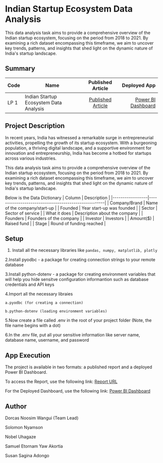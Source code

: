 # Indian Startup Ecosystem Data Analysis

This data analysis task aims to provide a comprehensive overview of the Indian startup ecosystem, focusing on the period from 2018 to 2021. By examining a rich dataset encompassing this timeframe, we aim to uncover key trends, patterns, and insights that shed light on the dynamic nature of India's startup landscape.

## Summary

| Code      | Name        | Published Article |  Deployed App |
|-----------|-------------|:-------------:|------:|
| LP 1      | Indian Startup Ecosystem Data Analysis |  [Published Article](https://www.linkedin.com/pulse/india-startup-ecosystem-data-analysts-view-solomon-nyamson ) | [Power BI Dashboard](https://app.powerbi.com/view?r=eyJrIjoiYjI3M2Y3ZDAtZmEwOC00MzJjLThiZDEtYTU2NzcyNTJkZTgxIiwidCI6IjQ0ODdiNTJmLWYxMTgtNDgzMC1iNDlkLTNjMjk4Y2I3MTA3NSJ9) |

## Project Description

In recent years, India has witnessed a remarkable surge in entrepreneurial activities, propelling the growth of its startup ecosystem. With a burgeoning population, a thriving digital landscape, and a supportive environment for innovation and entrepreneurship, India has become a hotbed for startups across various industries.

This data analysis task aims to provide a comprehensive overview of the Indian startup ecosystem, focusing on the period from 2018 to 2021. By examining a rich dataset encompassing this timeframe, we aim to uncover key trends, patterns, and insights that shed light on the dynamic nature of India's startup landscape.


Below is the Data Dictionary 
| Column           | Description                                           |
|------------------|-------------------------------------------------------|
| Company/Brand    | Name of the company/start-up                          |
| Founded          | Year start-up was founded                             |
| Sector           | Sector of service                                     |
| What it does     | Description about the company                         |
| Founders         | Founders of the company                               |
| Investor         | Investors                                             |
| Amount($)        | Raised fund                                           |
| Stage            | Round of funding reached                              |


## Setup

1. Install all the necessary libraries like `pandas, numpy, matplotlib, plotly`

2.Install pyodbc - a package for creating connection strings to your remote database

 3.Install python-dotenv - a package for creating environment variables that will help you hide sensitve configuration informantion such as database credentials and API keys

 4.Import all the necessary libraies
 
    a.pyodbc (for creating a connection)

    b.python-dotenv (loading environment variables)

5.Now create a file called .env in the root of your project folder (Note, the file name begins with a dot)

6.In the .env file, put all your sensitive information like server name, database name, username, and password


## App Execution

The project is available in two formats: a published report and a deployed Power BI Dashboard.

To access the Report, use the following link: [Report URL](https://www.linkedin.com/pulse/india-startup-ecosystem-data-analysts-view-solomon-nyamson )

For the Deployed Dashboard, use the following link: [Power BI Dashboard](https://app.powerbi.com/view?r=eyJrIjoiYjI3M2Y3ZDAtZmEwOC00MzJjLThiZDEtYTU2NzcyNTJkZTgxIiwidCI6IjQ0ODdiNTJmLWYxMTgtNDgzMC1iNDlkLTNjMjk4Y2I3MTA3NSJ9)

## Author

Dorcas Noosim Wangui (Team Lead)

Solomon Nyamson

Nobel Uhagaze

Samuel Etornam Yaw Akortia

Susan Sagina Adongo


